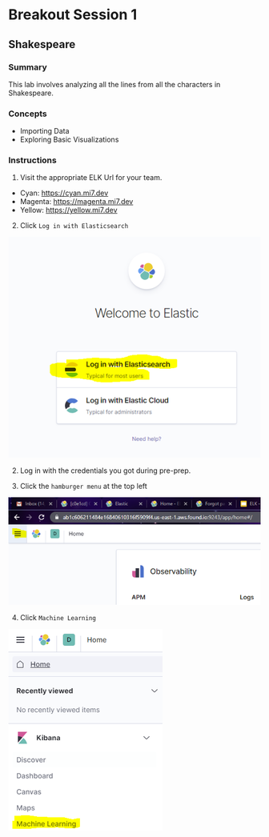 # Breakout Session 1

## Shakespeare

### Summary

This lab involves analyzing all the lines from all the characters in Shakespeare.

### Concepts

- Importing Data
- Exploring Basic Visualizations

### Instructions

1. Visit the appropriate ELK Url for your team.

- Cyan: https://cyan.mi7.dev
- Magenta: https://magenta.mi7.dev
- Yellow: https://yellow.mi7.dev

2. Click `Log in with Elasticsearch`

![login](assets/login.PNG)

2. Log in with the credentials you got during pre-prep.

3. Click the `hamburger menu` at the top left

![hamburger](assets/hamburger.PNG)

4. Click `Machine Learning`

![ml](assets/ml2.PNG)
